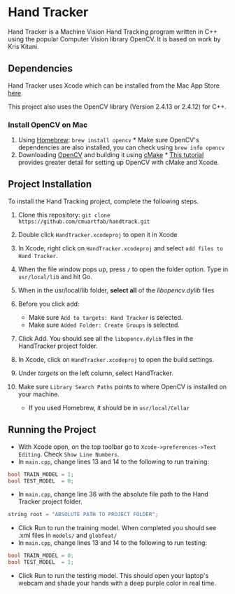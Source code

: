 # Hand Tracker
Hand Tracker is a Machine Vision Hand Tracking program written in C++ using the popular Computer Vision library OpenCV. It is based on work by Kris Kitani.

## Dependencies
Hand Tracker uses Xcode which can be installed from the Mac App Store [here](https://itunes.apple.com/us/app/xcode/id497799835?mt=12).

This project also uses the OpenCV library (Version 2.4.13 or 2.4.12) for C++. 
### Install OpenCV on Mac
  1. Using [Homebrew](http://brew.sh): `brew install opencv`
  	* Make sure OpenCV's dependencies are also installed, you can check using `brew info opencv`
  2. Downloading [OpenCV](http://opencv.org/downloads.html) and building it using [cMake](https://cmake.org/download/)
  	* [This tutorial](http://blogs.wcode.org/2014/10/howto-install-build-and-use-opencv-macosx-10-10/) provides greater detail for setting up OpenCV with cMake and Xcode.

## Project Installation
To install the Hand Tracking project, complete the following steps.

1. Clone this repository: `git clone https://github.com/cmuartfab/handtrack.git`

2. Double click `HandTracker.xcodeproj` to open it in Xcode

3. In Xcode, right click on `HandTracker.xcodeproj` and select `add files to Hand Tracker`.
4. When the file window pops up, press `/` to open the folder option. Type in `usr/local/lib` and hit Go.
5. When in the usr/local/lib folder, **select all** of the *libopencv.dylib* files 
4. Before you click add:
	* Make sure `Add to targets: Hand Tracker` is selected.
	* Make sure `Added Folder: Create Groups` is selected.
5. Click Add. You should see all the `libopencv.dylib` files in the HandTracker project folder. 
6. In Xcode, click on `HandTracker.xcodeproj` to open the build settings.
7. Under *targets* on the left column, select HandTracker.
8. Make sure `Library Search Paths` points to where OpenCV is installed on your machine.
	* If you used Homebrew, it should be in `usr/local/Cellar`

## Running the Project
* With Xcode open, on the top toolbar go to `Xcode->preferences->Text Editing`. Check `Show Line Numbers`.
* In `main.cpp`, change lines 13 and 14 to the following to run training:
	
```c++
bool TRAIN_MODEL = 1;
bool TEST_MODEL  = 0;
```

* In `main.cpp`, change line 36 with the absolute file path to the Hand Tracker project folder.
	
```c++
string root = "ABSOLUTE PATH TO PROJECT FOLDER"; 
```

* Click Run to run the training model. When completed you should see .xml files in `models/` and `globfeat/`
* In `main.cpp`, change lines 13 and 14 to the following to run testing:
	
```c++
bool TRAIN_MODEL = 0;
bool TEST_MODEL  = 1;
```

* Click Run to run the testing model. This should open your laptop's webcam and shade your hands with a deep purple color in real time. 